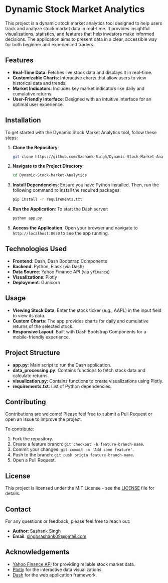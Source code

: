 # Dynamic Stock Market Analytics

This project is a dynamic stock market analytics tool designed to help users track and analyze stock market data in real-time. It provides insightful visualizations, statistics, and features that help investors make informed decisions. The application aims to present data in a clear, accessible way for both beginner and experienced traders.

## Features

- **Real-Time Data**: Fetches live stock data and displays it in real-time.
- **Customizable Charts**: Interactive charts that allow users to view historical data and trends.
- **Market Indicators**: Includes key market indicators like daily and cumulative returns.
- **User-Friendly Interface**: Designed with an intuitive interface for an optimal user experience.

## Installation

To get started with the Dynamic Stock Market Analytics tool, follow these steps:

1. **Clone the Repository**:
   ```sh
   git clone https://github.com/Sashank-Singh/Dynamic-Stock-Market-Analytics.git
   ```

2. **Navigate to the Project Directory**:
   ```sh
   cd Dynamic-Stock-Market-Analytics
   ```

3. **Install Dependencies**:
   Ensure you have Python installed. Then, run the following command to install the required packages:
   ```sh
   pip install -r requirements.txt
   ```

4. **Run the Application**:
   To start the Dash server:
   ```sh
   python app.py
   ```

5. **Access the Application**:
   Open your browser and navigate to `http://localhost:8050` to see the app running.

## Technologies Used

- **Frontend**: Dash, Dash Bootstrap Components
- **Backend**: Python, Flask (via Dash)
- **Data Source**: Yahoo Finance API (via `yfinance`)
- **Visualizations**: Plotly
- **Deployment**: Gunicorn

## Usage

- **Viewing Stock Data**: Enter the stock ticker (e.g., AAPL) in the input field to view its data.
- **Custom Charts**: The app provides charts for daily and cumulative returns of the selected stock.
- **Responsive Layout**: Built with Dash Bootstrap Components for a mobile-friendly experience.

## Project Structure

- **app.py**: Main script to run the Dash application.
- **data_processing.py**: Contains functions to fetch stock data and calculate returns.
- **visualization.py**: Contains functions to create visualizations using Plotly.
- **requirements.txt**: List of Python dependencies.

## Contributing

Contributions are welcome! Please feel free to submit a Pull Request or open an issue to improve the project.

To contribute:
1. Fork the repository.
2. Create a feature branch: `git checkout -b feature-branch-name`.
3. Commit your changes: `git commit -m 'Add some feature'`.
4. Push to the branch: `git push origin feature-branch-name`.
5. Open a Pull Request.

## License

This project is licensed under the MIT License - see the [LICENSE](LICENSE) file for details.

## Contact

For any questions or feedback, please feel free to reach out:
- **Author**: Sashank Singh
- **Email**: singhsashank08@gmail.com

## Acknowledgements

- [Yahoo Finance API](https://www.yahoofinanceapi.com/) for providing reliable stock market data.
- [Plotly](https://plotly.com/) for the interactive data visualizations.
- [Dash](https://dash.plotly.com/) for the web application framework.

